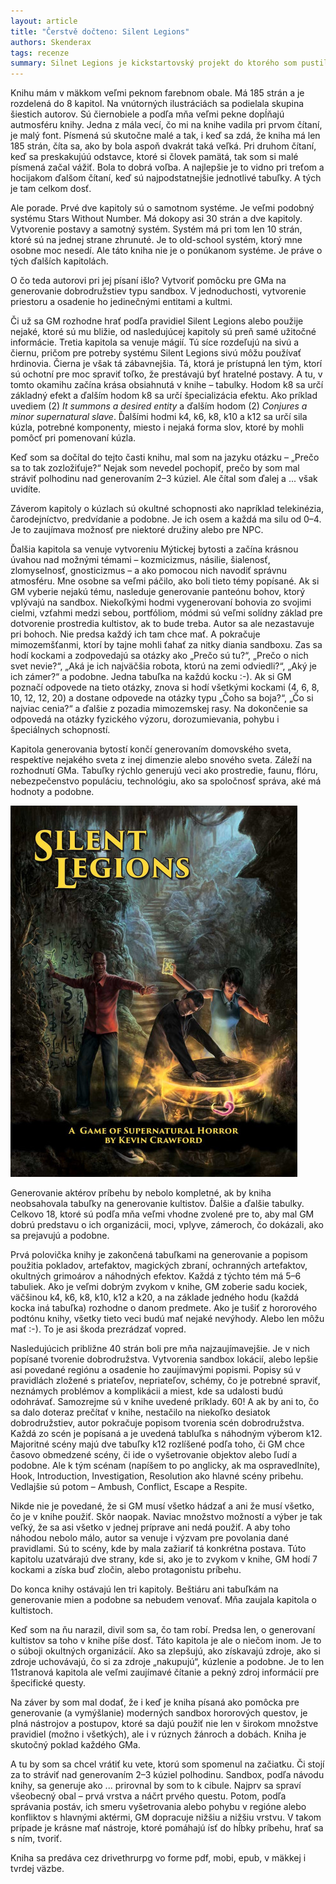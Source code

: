 ```yaml
---
layout: article
title: "Čerstvě dočteno: Silent Legions"
authors: Skenderax
tags: recenze
summary: Silnet Legions je kickstartovský projekt do ktorého som pustil len kvôli Stars Without Number a už na začiatok musím povedať, že som spravil dobre.
---
```


Knihu mám v mäkkom veľmi peknom farebnom obale. Má 185 strán a je rozdelená do 8 kapitol. Na vnútorných ilustráciách sa podielala skupina šiestich autorov. Sú čiernobiele a podľa mňa veľmi pekne dopĺňajú autmosféru knihy. Jedna z mála vecí, čo mi na knihe vadila pri prvom čítaní, je malý font. Písmená sú skutočne malé a tak, i keď sa zdá, že kniha má len 185 strán, číta sa, ako by bola aspoň dvakrát taká veľká. Pri druhom čítaní, keď sa preskakujúú odstavce, ktoré si človek pamätá, tak som si malé písmená začal vážiť. Bola to dobrá voľba. A najlepšie je to vidno pri treťom a hocijakom ďalšom čítaní, keď sú najpodstatnejšie jednotlivé tabuľky. A tých je tam celkom dosť.

Ale porade. Prvé dve kapitoly sú o samotnom systéme. Je veľmi podobný systému Stars Without Number. Má dokopy asi 30 strán a dve kapitoly. Vytvorenie postavy a samotný systém. Systém má pri tom len 10 strán, ktoré sú na jednej strane zhrunuté. Je to old-school systém, ktorý mne osobne moc nesedí. Ale táto kniha nie je o ponúkanom systéme. Je práve o tých ďalších kapitolách.

O čo teda autorovi pri jej písaní išlo? Vytvoriť pomôcku pre GMa na generovanie dobrodružstiev typu sandbox. V jednoduchosti, vytvorenie priestoru a osadenie ho jedinečnými entitami a kultmi.

Či už sa GM rozhodne hrať podľa pravidiel Silent Legions alebo použije nejaké, ktoré sú mu bližie, od nasledujúcej kapitoly sú preň samé užitočné informácie. Tretia kapitola sa venuje mágií. Tú síce rozdeľujú na sivú a čiernu, pričom pre potreby systému Silent Legions sivú môžu používať hrdinovia. Čierna je však tá zábavnejšia. Tá, ktorá je prístupná len tým, ktorí sú ochotní pre moc spraviť toľko, že prestávajú byť hratelné postavy. A tu, v tomto okamihu začína krása obsiahnutá v knihe – tabulky. Hodom k8 sa určí základný efekt a ďalším hodom k8 sa určí špecializácia efektu. Ako príklad uvediem (2) _It summons a desired entity_ a ďalším hodom (2) _Conjures a minor supernatural slave_. Ďalšími hodmi k4, k6, k8, k10 a k12 sa určí sila kúzla, potrebné komponenty, miesto i nejaká forma slov, ktoré by mohli pomôcť pri pomenovaní kúzla.

Keď som sa dočítal do tejto časti knihu, mal som na jazyku otázku – „Prečo sa to tak zozložiťuje?“ Nejak som nevedel pochopiť, prečo by som mal stráviť polhodinu nad generovaním 2–3 kúziel. Ale čítal som ďalej a ... však uvidíte.

Záverom kapitoly o kúzlach sú okultné schopnosti ako napríklad telekinézia, čarodejníctvo, predvídanie a podobne. Je ich osem a každá ma silu od 0–4. Je to zaujímava možnosť pre niektoré družiny alebo pre NPC.

Ďalšia kapitola sa venuje vytvoreniu Mýtickej bytosti a začína krásnou úvahou nad možnými témami – kozmicizmus, násilie, šialenosť, zlomyselnosť, gnosticizmus – a ako pomocou nich navodiť správnu atmosféru. Mne osobne sa veľmi páčilo, ako boli tieto témy popísané. Ak si GM vyberie nejakú tému, nasleduje generovanie panteónu bohov, ktorý vplývajú na sand­box. Niekoľkými hodmi vygenerovaní bohovia zo svojimi cielmi, vzťahmi medzi sebou, portfóliom, módmi sú veľmi solídny základ pre dotvorenie prostredia kultistov, ak to bude treba. Autor sa ale nezastavuje pri bohoch. Nie predsa každý ich tam chce mať. A pokračuje mimozemšťanmi, ktorí by tajne mohli ťahať za nitky diania sandboxu. Zas sa hodí kockami a zodpovedajú sa otázky ako „Prečo sú tu?“, „Prečo o nich svet nevie?“, „Aká je ich najväčšia robota, ktorú na zemi odviedli?“, „Aký je ich zámer?“ a podobne. Jedna tabuľka na každú kocku :-). Ak si GM poznačí odpovede na tieto otázky, znova si hodí všetkými kockami (4, 6, 8, 10, 12, 12, 20) a dostane odpovede na otázky typu „Čoho sa boja?“, „Čo si najviac cenia?“ a ďalšie z pozadia mimozemskej rasy. Na dokončenie sa odpovedá na otázky fyzického výzoru, dorozumievania, pohybu i špeciálnych schopností.

Kapitola generovania bytostí končí generovaním domovského sveta, respektíve nejakého sveta z inej dimenzie alebo snového sveta. Záleží na rozhodnutí GMa. Tabuľky rýchlo generujú veci ako prostredie, faunu, flóru, nebezpečenstvo populáciu, technológiu, ako sa spoločnosť správa, aké má hodnoty a podobne.

![Silent Legions 			 				•&#9;<a href="https://www.kickstarter.com/projects/1637945166/silent-legions-a-sandbox-horror-rpg/description">stránka na Kickstarteri</a>](145769-opt.jpg)

Generovanie aktérov príbehu by nebolo kompletné, ak by kniha neobsahovala tabuľky na generovanie kultistov. Ďalšie a ďalšie tabulky. Celkovo 18, ktoré sú podľa mňa veľmi vhodne zvolené pre to, aby mal GM dobrú predstavu o ich organizácii, moci, vplyve, zámeroch, čo dokázali, ako sa prejavujú a podobne.

Prvá polovička knihy je zakončená tabuľkami na generovanie a popisom použitia pokladov, artefaktov, magických zbraní, ochranných artefaktov, okultných grimoárov a náhodných efektov. Každá z týchto tém má 5–6 tabuliek. Ako je veľmi dobrým zvykom v knihe, GM zoberie sadu kociek, väčšinou k4, k6, k8, k10, k12 a k20, a na základe jedného hodu (každá kocka iná tabuľka) rozhodne o danom predmete. Ako je tušiť z hororového podtónu knihy, všetky tieto veci budú mať nejaké nevýhody. Alebo len môžu mať :-). To je asi škoda prezrádzať vopred.

Nasledujúcich približne 40 strán boli pre mňa najzaujímavejšie. Je v nich popísané tvorenie dobrodružstva. Vytvorenia sandbox lokácií, alebo lepšie asi povedané regiónu a osadenie ho zaujímavými popismi. Popisy sú v pravidlách zložené s priateľov, nepriateľov, schémy, čo je potrebné spraviť, neznámych problémov a komplikácii a miest, kde sa udalosti budú odohrávať. Samozrejme sú v knihe uvedené príklady. 60! A ak by ani to, čo sa dalo doteraz prečítať v knihe, nestačilo na niekoľko desiatok dobrodružstiev, autor pokračuje popisom tvorenia scén dobrodružstva. Každá zo scén je popísaná a je uvedená tabluľka s náhodným výberom k12. Majoritné scény majú dve tabuľky k12 rozlíšené podľa toho, či GM chce časovo obmedzené scény, či ide o vyšetrovanie objektov alebo ľudí a podobne. Ale k tým scénam (napíšem to po anglicky, ak ma ospravedlníte), Hook, Introduction, Investigation, Resolution ako hlavné scény pribehu. Vedlajšie sú potom – Ambush, Conflict, Escape a Respite.

Nikde nie je povedané, že si GM musí všetko hádzať a ani že musí všetko, čo je v knihe použiť. Skôr naopak. Naviac množstvo možností a výber je tak veľký, že sa asi všetko v jednej príprave ani nedá použiť. A aby toho náhodou nebolo málo, autor sa venuje i výzvam pre povolania dané pravidlami. Sú to scény, kde by mala zažiariť tá konkrétna postava. Túto kapitolu uzatvárajú dve strany, kde si, ako je to zvykom v knihe, GM hodí 7 kockami a získa buď zločin, alebo protagonistu príbehu.

Do konca knihy ostávajú len tri kapitoly. Beštiáru ani tabuľkám na generovanie mien a podobne sa nebudem venovať. Mňa zaujala kapitola o kultistoch.

Keď som na ňu narazil, divil som sa, čo tam robí. Predsa len, o generovaní kultistov sa toho v knihe píše dosť. Táto kapitola je ale o niečom inom. Je to o súboji okultných organizácií. Ako sa zlepšujú, ako získavajú zdroje, ako si zdroje uchovávajú, čo si za zdroje „nakupujú“, kúzlenie a podobne. Je to len 11stranová kapitola ale veľmi zaujímavé čítanie a pekný zdroj informácií pre špecifické questy.

Na záver by som mal dodať, že i keď je kniha písaná ako pomôcka pre generovanie (a vymýšlanie) moderných sandbox hororových questov, je plná nástrojov a postupov, ktoré sa dajú použiť nie len v širokom množstve pravidiel (možno i všetkých), ale i v rúznych žánroch a dobách. Kniha je skutočný poklad každého GMa.

A tu by som sa chcel vrátiť ku vete, ktorú som spomenul na začiatku. Či stojí za to stráviť nad generovaním 2–3 kúziel polhodinu. Sandbox, podľa návodu knihy, sa generuje ako ... prirovnal by som to k cibule. Najprv sa spraví všeobecný obal – prvá vrstva a náčrt prvého questu. Potom, podľa správania postáv, ich smeru vyšetrovania alebo pohybu v regióne alebo konfliktov s hlavnými aktérmi, GM dopracuje nižšiu a nižšiu vrstvu. V takom prípade je krásne mať nástroje, ktoré pomáhajú ísť do hĺbky príbehu, hrať sa s ním, tvoriť.

Kniha sa predáva cez drivethrurpg vo forme pdf, mobi, epub, v mäkkej i tvrdej väzbe.
